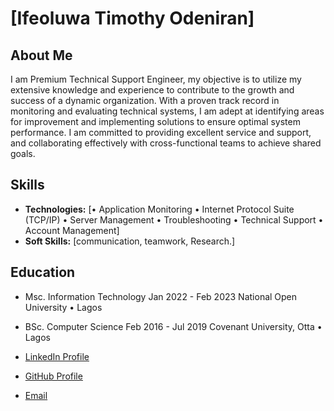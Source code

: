 # [Ifeoluwa Timothy Odeniran]

## About Me

I am  Premium Technical Support Engineer, my objective is to utilize my extensive knowledge 
and experience to contribute to the growth and success of a dynamic organization. With a proven 
track record in monitoring and evaluating technical systems, I am adept at identifying areas for 
improvement and implementing solutions to ensure optimal system performance. I am committed 
to providing excellent service and support, and collaborating effectively with cross-functional 
teams to achieve shared goals.


## Skills


- **Technologies:** [• Application Monitoring • Internet Protocol Suite (TCP/IP) • Server Management •
Troubleshooting • Technical Support • Account Management]
- **Soft Skills:** [communication, teamwork, Research.]


## Education

- Msc. Information Technology Jan 2022 - Feb 2023
National Open University • Lagos
- BSc. Computer Science Feb 2016 - Jul 2019
Covenant University, Otta • Lagos

- [LinkedIn Profile](https://www.linkedin.com/in/ifeoluwa-odeniran-8989a260/)
- [GitHub Profile](https://github.com/ifeoluwaodeniran)
- [Email](ifeoluwa.odeniran@gmail.com)
